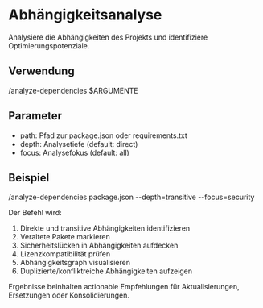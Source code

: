 # Abhängigkeitsanalyse

Analysiere die Abhängigkeiten des Projekts und identifiziere Optimierungspotenziale.

## Verwendung
/analyze-dependencies $ARGUMENTE

## Parameter
- path: Pfad zur package.json oder requirements.txt
- depth: Analysetiefe (default: direct)
- focus: Analysefokus (default: all)

## Beispiel
/analyze-dependencies package.json --depth=transitive --focus=security

Der Befehl wird:
1. Direkte und transitive Abhängigkeiten identifizieren
2. Veraltete Pakete markieren
3. Sicherheitslücken in Abhängigkeiten aufdecken
4. Lizenzkompatibilität prüfen
5. Abhängigkeitsgraph visualisieren
6. Duplizierte/konfliktreiche Abhängigkeiten aufzeigen

Ergebnisse beinhalten actionable Empfehlungen für Aktualisierungen, Ersetzungen oder Konsolidierungen.
